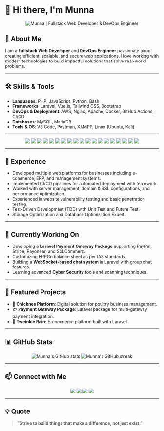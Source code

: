 # 👋 Hi there, I'm Munna

<p align="center">
  <img src="https://raw.githubusercontent.com/programmermunna/programmermunna/main/assets/banner.png" alt="Munna | Fullstack Web Developer & DevOps Engineer" />
</p>

## 🚀 About Me

I am a **Fullstack Web Developer** and **DevOps Engineer** passionate about creating efficient, scalable, and secure web applications. I love working with modern technologies to build impactful solutions that solve real-world problems.

---

## 🛠️ Skills & Tools

- **Languages**: PHP, JavaScript, Python, Bash
- **Frameworks**: Laravel, Vue.js, Tailwind CSS, Bootstrap
- **DevOps & Deployment**: AWS, Nginx, Apache, Docker, GitHub Actions, CI/CD
- **Databases**: MySQL, MariaDB
- **Tools & OS**: VS Code, Postman, XAMPP, Linux (Ubuntu, Kali)

---

<p align="center">
  <img src="https://img.shields.io/badge/PHP-777BB4?style=for-the-badge&logo=php&logoColor=white" />
  <img src="https://img.shields.io/badge/Laravel-FF2D20?style=for-the-badge&logo=laravel&logoColor=white" />
  <img src="https://img.shields.io/badge/JavaScript-F7DF1E?style=for-the-badge&logo=javascript&logoColor=black" />
  <img src="https://img.shields.io/badge/Vue.js-42b883?style=for-the-badge&logo=vue.js&logoColor=white" />
  <img src="https://img.shields.io/badge/TailwindCSS-06B6D4?style=for-the-badge&logo=tailwindcss&logoColor=white" />
  <img src="https://img.shields.io/badge/Bootstrap-7952B3?style=for-the-badge&logo=bootstrap&logoColor=white" />
  <img src="https://img.shields.io/badge/MySQL-005C84?style=for-the-badge&logo=mysql&logoColor=white" />
  <img src="https://img.shields.io/badge/MariaDB-003545?style=for-the-badge&logo=mariadb&logoColor=white" />
  <img src="https://img.shields.io/badge/Python-3776AB?style=for-the-badge&logo=python&logoColor=white" />
  <img src="https://img.shields.io/badge/Bash-4EAA25?style=for-the-badge&logo=gnubash&logoColor=white" />
  <img src="https://img.shields.io/badge/AWS-232F3E?style=for-the-badge&logo=amazonaws&logoColor=white" />
  <img src="https://img.shields.io/badge/Nginx-009639?style=for-the-badge&logo=nginx&logoColor=white" />
  <img src="https://img.shields.io/badge/Apache-D22128?style=for-the-badge&logo=apache&logoColor=white" />
  <img src="https://img.shields.io/badge/Docker-2496ED?style=for-the-badge&logo=docker&logoColor=white" />
  <img src="https://img.shields.io/badge/GitHub Actions-2088FF?style=for-the-badge&logo=githubactions&logoColor=white" />
  <img src="https://img.shields.io/badge/CI/CD-009688?style=for-the-badge" />
  <img src="https://img.shields.io/badge/VS Code-007ACC?style=for-the-badge&logo=visualstudiocode&logoColor=white" />
  <img src="https://img.shields.io/badge/Postman-FF6C37?style=for-the-badge&logo=postman&logoColor=white" />
  <img src="https://img.shields.io/badge/Linux-FCC624?style=for-the-badge&logo=linux&logoColor=black" />
</p>

---

## 💼 Experience

- Developed multiple web platforms for businesses including e-commerce, ERP, and management systems.
- Implemented CI/CD pipelines for automated deployment with teamwork.
- Worked with server management, domain & SSL configurations, and performance optimization.
- Experienced in website vulnerability testing and basic penetration testing.
- Test-Driven Development (TDD) with Unit Test and Future Test.
- Storage Optimization and Database Optimization Expert.

---

## 🎯 Currently Working On

- Developing a **Laravel Payment Gateway Package** supporting PayPal, Stripe, Payoneer, and SSLCommerz.
- Customizing ERPGo balance sheet as per IAS standards.
- Building a **WebSocket-based chat system** in Laravel with group chat features.
- Learning advanced **Cyber Security** tools and scanning techniques.

---

## 🌟 Featured Projects

- 🐔 **Chicknes Platform**: Digital solution for poultry business management.
- 💳 **Payment Gateway Package**: Laravel package for multi-gateway payment integration.
- 🛒 **Tweinkle Rain**: E-commerce platform built with Laravel.

---

## 📊 GitHub Stats

<p align="center">
  <img src="https://github-readme-stats.vercel.app/api?username=programmermunna&show_icons=true&theme=tokyonight" alt="Munna's GitHub stats" />  
  <img src="https://github-readme-streak-stats.herokuapp.com/?user=programmermunna&theme=tokyonight" alt="Munna's GitHub streak" />
</p>

---

## 📫 Connect with Me

<p align="center">
  <a href="https://programmermunna.github.io/me/"><img src="https://img.shields.io/badge/Website-007ACC?style=for-the-badge&logo=googlechrome&logoColor=white" /></a>
  <a href="mailto:programmermunna@gmail.com"><img src="https://img.shields.io/badge/Email-D14836?style=for-the-badge&logo=gmail&logoColor=white" /></a>
  <a href="https://linkedin.com/in/programmermunna"><img src="https://img.shields.io/badge/LinkedIn-0A66C2?style=for-the-badge&logo=linkedin&logoColor=white" /></a>
  <a href="https://facebook.com/programmermunna"><img src="https://img.shields.io/badge/Facebook-1877F2?style=for-the-badge&logo=facebook&logoColor=white" /></a>
</p>

---

## 💡 Quote

> **"Strive to build things that make a difference, not just exist."**

